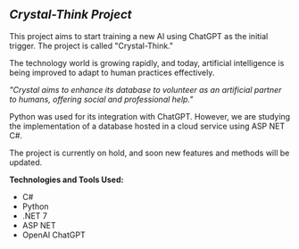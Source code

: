 ## ***Crystal-Think Project***

This project aims to start training a new AI using ChatGPT as the initial trigger. The project is called "Crystal-Think."

The technology world is growing rapidly, and today, artificial intelligence is being improved to adapt to human practices effectively.

*"Crystal aims to enhance its database to volunteer as an artificial partner to humans, offering social and professional help."* 

Python was used for its integration with ChatGPT. However, we are studying the implementation of a database hosted in a cloud service using ASP NET C#.

The project is currently on hold, and soon new features and methods will be updated.

**Technologies and Tools Used:**
* C#
* Python
* .NET 7
* ASP NET
* OpenAI ChatGPT